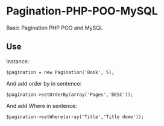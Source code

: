 Pagination-PHP-POO-MySQL
========================

Basic Pagination PHP POO and MySQL

<h2>Use</h2>
<p>Instance:</p>
<code>$pagination = new Pagination('Book', 5);</code>
<p>And add order by in sentence:</p>
<code>$pagination->setOrderBy(array('Pages','DESC'));</code>
<p>And add Where in sentence:</p>
<code>$pagination->setWhere(array('Title','Title demo'));</code>